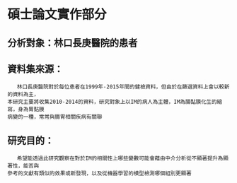 # 碩士論文實作部分

## 分析對象：林口長庚醫院的患者
## 資料集來源：
       林口長庚醫院對於每位患者在1999年-2015年間的健檢資料，但由於在篩選資料上會以較新的資料為主，
    本研究主要將收集2010-2014的資料，研究對象上以IM的病人為主體，IM為腸黏膜化生的縮寫，身為胃黏膜
    病變的一種，常常與腸胃相關疾病有關聯
## 研究目的：
       希望能透過此研究觀察在對於IM的相關性上哪些變數可能會藉由中介分析從不顯著提升為顯著性，能否與
    參考的文獻有類似的效果或新發現，以及從機器學習的模型檢測哪個組別更顯著
